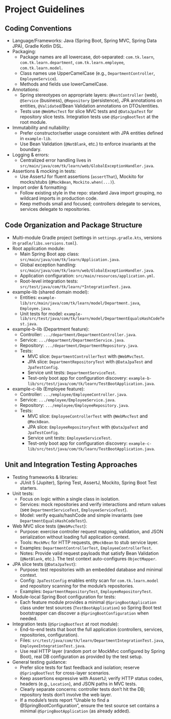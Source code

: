 # Project Guidelines

## Coding Conventions
- Language/Frameworks: Java (Spring Boot, Spring MVC, Spring Data JPA), Gradle Kotlin DSL.
- Packaging:
  - Package names are all lowercase, dot-separated: `com.tk.learn`, `com.tk.learn.department`, `com.tk.learn.employee`, `com.tk.learn.model`.
  - Class names use UpperCamelCase (e.g., `DepartmentController`, `EmployeeService`).
  - Methods and fields use lowerCamelCase.
- Annotations:
  - Spring stereotypes on appropriate layers: `@RestController` (web), `@Service` (business), `@Repository` (persistence), JPA annotations on entities, `@Validated`/Bean Validation annotations on DTOs/entities.
  - Tests use `@WebMvcTest` for slice MVC tests and `@DataJpaTest` for repository slice tests. Integration tests use `@SpringBootTest` at the root module.
- Immutability and nullability:
  - Prefer constructor/setter usage consistent with JPA entities defined in `example-lib`.
  - Use Bean Validation (`@NotBlank`, etc.) to enforce invariants at the boundary.
- Logging & errors:
  - Centralized error handling lives in `src/main/java/com/tk/learn/web/GlobalExceptionHandler.java`.
- Assertions & mocking in tests:
  - Use AssertJ for fluent assertions (`assertThat`), Mockito for mocks/stubs (`@MockBean`, `Mockito.when(...)`).
- Import order & formatting:
  - Follow existing style in the repo: standard Java import grouping, no wildcard imports in production code.
  - Keep methods small and focused; controllers delegate to services, services delegate to repositories.

## Code Organization and Package Structure
- Multi-module Gradle project (settings in `settings.gradle.kts`, versions in `gradle/libs.versions.toml`).
- Root application module:
  - Main Spring Boot app class: `src/main/java/com/tk/learn/Application.java`.
  - Global exception handling: `src/main/java/com/tk/learn/web/GlobalExceptionHandler.java`.
  - Application configuration: `src/main/resources/application.yml`.
  - Root-level integration tests: `src/test/java/com/tk/learn/*IntegrationTest.java`.
- example-lib (shared domain model):
  - Entities: `example-lib/src/main/java/com/tk/learn/model/Department.java`, `Employee.java`.
  - Unit tests for model: `example-lib/src/test/java/com/tk/learn/model/DepartmentEqualsHashCodeTest.java`.
- example-b-lib (Department feature):
  - Controller: `.../department/DepartmentController.java`.
  - Service: `.../department/DepartmentService.java`.
  - Repository: `.../department/DepartmentRepository.java`.
  - Tests:
    - MVC slice: `DepartmentControllerTest` with `@WebMvcTest`.
    - JPA slice: `DepartmentRepositoryTest` with `@DataJpaTest` and `JpaTestConfig`.
    - Service unit tests: `DepartmentServiceTest`.
    - Test-only boot app for configuration discovery: `example-b-lib/src/test/java/com/tk/learn/TestBootApplication.java`.
- example-c-lib (Employee feature):
  - Controller: `.../employee/EmployeeController.java`.
  - Service: `.../employee/EmployeeService.java`.
  - Repository: `.../employee/EmployeeRepository.java`.
  - Tests:
    - MVC slice: `EmployeeControllerTest` with `@WebMvcTest` and `@MockBean`.
    - JPA slice: `EmployeeRepositoryTest` with `@DataJpaTest` and `JpaTestConfig`.
    - Service unit tests: `EmployeeServiceTest`.
    - Test-only boot app for configuration discovery: `example-c-lib/src/test/java/com/tk/learn/TestBootApplication.java`.

## Unit and Integration Testing Approaches
- Testing frameworks & libraries:
  - JUnit 5 (Jupiter), Spring Test, AssertJ, Mockito, Spring Boot Test starters.
- Unit tests:
  - Focus on logic within a single class in isolation.
  - Services: mock repositories and verify interactions and return values (see `DepartmentServiceTest`, `EmployeeServiceTest`).
  - Model: verify equals/hashCode and simple invariants (see `DepartmentEqualsHashCodeTest`).
- Web MVC slice tests (`@WebMvcTest`):
  - Purpose: exercise controller request mapping, validation, and JSON serialization without loading full application context.
  - Tools: `MockMvc` for HTTP requests, `@MockBean` to stub service layer.
  - Examples: `DepartmentControllerTest`, `EmployeeControllerTest`.
  - Notes: Provide valid request payloads that satisfy Bean Validation (`@NotBlank`, etc.). The test context auto-configures `ObjectMapper`.
- JPA slice tests (`@DataJpaTest`):
  - Purpose: test repositories with an embedded database and minimal context.
  - Config: `JpaTestConfig` enables entity scan for `com.tk.learn.model` and repository scanning for the module’s repositories.
  - Examples: `DepartmentRepositoryTest`, `EmployeeRepositoryTest`.
- Module-local Spring Boot configuration for tests:
  - Each feature module provides a minimal `@SpringBootApplication` class under test sources (`TestBootApplication`) so Spring Boot test bootstrapper can discover a `@SpringBootConfiguration` when needed.
- Integration tests (`@SpringBootTest` at root module):
  - End-to-end tests that boot the full application (controllers, services, repositories, configuration).
  - Files: `src/test/java/com/tk/learn/DepartmentIntegrationTest.java`, `EmployeeIntegrationTest.java`.
  - Use real HTTP layer (random port or MockMvc configured by Spring Boot), real DB configuration as provided by the test setup.
- General testing guidance:
  - Prefer slice tests for fast feedback and isolation; reserve `@SpringBootTest` for cross-layer scenarios.
  - Keep assertions expressive with AssertJ; verify HTTP status codes, headers (e.g., `Location`), and JSON paths in MVC tests.
  - Clearly separate concerns: controller tests don’t hit the DB; repository tests don’t involve the web layer.
  - If a module’s tests report “Unable to find a @SpringBootConfiguration”, ensure the test source set contains a minimal `@SpringBootApplication` (as already added).

